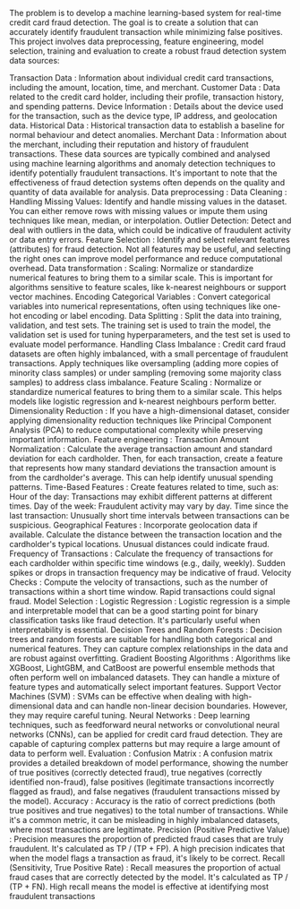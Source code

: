 The problem is to develop a machine learning-based system for real-time credit card fraud detection. The goal is to create a solution that can accurately identify fraudulent transaction while minimizing false positives. This project involves data preprocessing, feature engineering, model selection, training and evaluation to create a robust fraud detection system data sources:

Transaction Data : Information about individual credit card transactions, including the amount, location, time, and merchant.
Customer Data : Data related to the credit card holder, including their profile, transaction history, and spending patterns.
Device Information : Details about the device used for the transaction, such as the device type, IP address, and geolocation data.
Historical Data : Historical transaction data to establish a baseline for normal behaviour and detect anomalies.
Merchant Data : Information about the merchant, including their reputation and history of fraudulent transactions. These data sources are typically combined and analysed using machine learning algorithms and anomaly detection techniques to identify potentially fraudulent transactions. It's important to note that the effectiveness of fraud detection systems often depends on the quality and quantity of data available for analysis. Data preprocessing :
Data Cleaning : Handling Missing Values: Identify and handle missing values in the dataset. You can either remove rows with missing values or impute them using techniques like mean, median, or interpolation. Outlier Detection: Detect and deal with outliers in the data, which could be indicative of fraudulent activity or data entry errors.
Feature Selection : Identify and select relevant features (attributes) for fraud detection. Not all features may be useful, and selecting the right ones can improve model performance and reduce computational overhead.
Data transformation : Scaling: Normalize or standardize numerical features to bring them to a similar scale. This is important for algorithms sensitive to feature scales, like k-nearest neighbours or support vector machines. Encoding Categorical Variables : Convert categorical variables into numerical representations, often using techniques like one-hot encoding or label encoding.
Data Splitting : Split the data into training, validation, and test sets. The training set is used to train the model, the validation set is used for tuning hyperparameters, and the test set is used to evaluate model performance.
Handling Class Imbalance : Credit card fraud datasets are often highly imbalanced, with a small percentage of fraudulent transactions. Apply techniques like oversampling (adding more copies of minority class samples) or under sampling (removing some majority class samples) to address class imbalance.
Feature Scaling : Normalize or standardize numerical features to bring them to a similar scale. This helps models like logistic regression and k-nearest neighbours perform better.
Dimensionality Reduction : If you have a high-dimensional dataset, consider applying dimensionality reduction techniques like Principal Component Analysis (PCA) to reduce computational complexity while preserving important information. Feature engineering :
Transaction Amount Normalization : Calculate the average transaction amount and standard deviation for each cardholder. Then, for each transaction, create a feature that represents how many standard deviations the transaction amount is from the cardholder's average. This can help identify unusual spending patterns.
Time-Based Features : Create features related to time, such as: Hour of the day: Transactions may exhibit different patterns at different times. Day of the week: Fraudulent activity may vary by day. Time since the last transaction: Unusually short time intervals between transactions can be suspicious.
Geographical Features : Incorporate geolocation data if available. Calculate the distance between the transaction location and the cardholder's typical locations. Unusual distances could indicate fraud.
Frequency of Transactions : Calculate the frequency of transactions for each cardholder within specific time windows (e.g., daily, weekly). Sudden spikes or drops in transaction frequency may be indicative of fraud.
Velocity Checks : Compute the velocity of transactions, such as the number of transactions within a short time window. Rapid transactions could signal fraud. Model Selection :
Logistic Regression : Logistic regression is a simple and interpretable model that can be a good starting point for binary classification tasks like fraud detection. It's particularly useful when interpretability is essential.
Decision Trees and Random Forests : Decision trees and random forests are suitable for handling both categorical and numerical features. They can capture complex relationships in the data and are robust against overfitting.
Gradient Boosting Algorithms : Algorithms like XGBoost, LightGBM, and CatBoost are powerful ensemble methods that often perform well on imbalanced datasets. They can handle a mixture of feature types and automatically select important features.
Support Vector Machines (SVM) : SVMs can be effective when dealing with high-dimensional data and can handle non-linear decision boundaries. However, they may require careful tuning.
Neural Networks : Deep learning techniques, such as feedforward neural networks or convolutional neural networks (CNNs), can be applied for credit card fraud detection. They are capable of capturing complex patterns but may require a large amount of data to perform well. Evaluation :
Confusion Matrix : A confusion matrix provides a detailed breakdown of model performance, showing the number of true positives (correctly detected fraud), true negatives (correctly identified non-fraud), false positives (legitimate transactions incorrectly flagged as fraud), and false negatives (fraudulent transactions missed by the model).
Accuracy : Accuracy is the ratio of correct predictions (both true positives and true negatives) to the total number of transactions. While it's a common metric, it can be misleading in highly imbalanced datasets, where most transactions are legitimate.
Precision (Positive Predictive Value) : Precision measures the proportion of predicted fraud cases that are truly fraudulent. It's calculated as TP / (TP + FP). A high precision indicates that when the model flags a transaction as fraud, it's likely to be correct.
Recall (Sensitivity, True Positive Rate) : Recall measures the proportion of actual fraud cases that are correctly detected by the model. It's calculated as TP / (TP + FN). High recall means the model is effective at identifying most fraudulent transactions
